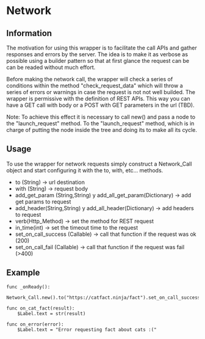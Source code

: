 # Network
## Information
The motivation for using this wrapper is to facilitate the call APIs and gather responses and errors by the server. The idea is to make it as verbose as possible using a builder pattern so that at first glance the request can be can be readed without much effort.

Before making the network call, the wrapper will check a series of conditions within the method "check_request_data" which will throw a series of errors or warnings in case the request is not not well builded. The wrapper is permissive with the definition of REST APIs. This way you can have a GET call with body or a POST with GET parameters in the url (TBD).

Note: To achieve this effect it is necessary to call new() and pass a node to the "launch_request" method. To the "launch_request" method, which is in charge of putting the node inside the tree and doing its to make all its cycle.

## Usage
To use the wrapper for network requests simply construct a Network_Call object and start configuring it with the to, with, etc... methods.

* to (String) -> url destination
* with (String) -> request body
* add_get_param (String,String) y add_all_get_param(Dictionary) -> add get params to request
* add_header(String,String) y add_all_header(Dictionary) -> add headers to request
* verb(Http_Method) -> set the method for REST request
* in_time(int) -> set the timeout time to the request
* set_on_call_success (Callable) -> call that function if the request was ok (200)
* set_on_call_fail (Callable) -> call that function if the request was fail (>400)

## Example

	func _onReady():
		Network_Call.new().to("https://catfact.ninja/fact").set_on_call_success(on_cat_fact).set_on_call_fail(on_error).launch_request(self)
	
	func on_cat_fact(result):
		$Label.text = str(result)
	
	func on_error(error):
		$Label.text = "Error requesting fact about cats :("

